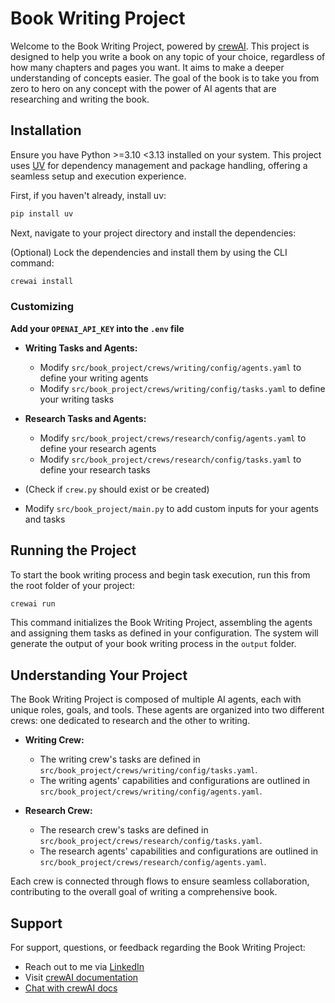 # Book Writing Project

Welcome to the Book Writing Project, powered by [crewAI](https://crewai.com). This project is designed to help you write a book on any topic of your choice, regardless of how many chapters and pages you want. It aims to make a deeper understanding of concepts easier. The goal of the book is to take you from zero to hero on any concept with the power of AI agents that are researching and writing the book.

## Installation

Ensure you have Python >=3.10 <3.13 installed on your system. This project uses [UV](https://docs.astral.sh/uv/) for dependency management and package handling, offering a seamless setup and execution experience.

First, if you haven't already, install uv:

```bash
pip install uv
```

Next, navigate to your project directory and install the dependencies:

(Optional) Lock the dependencies and install them by using the CLI command:
```bash
crewai install
```

### Customizing

**Add your `OPENAI_API_KEY` into the `.env` file**

- **Writing Tasks and Agents:**
  - Modify `src/book_project/crews/writing/config/agents.yaml` to define your writing agents
  - Modify `src/book_project/crews/writing/config/tasks.yaml` to define your writing tasks

- **Research Tasks and Agents:**
  - Modify `src/book_project/crews/research/config/agents.yaml` to define your research agents
  - Modify `src/book_project/crews/research/config/tasks.yaml` to define your research tasks

- (Check if `crew.py` should exist or be created)
- Modify `src/book_project/main.py` to add custom inputs for your agents and tasks

## Running the Project

To start the book writing process and begin task execution, run this from the root folder of your project:

```bash
crewai run
```

This command initializes the Book Writing Project, assembling the agents and assigning them tasks as defined in your configuration. The system will generate the output of your book writing process in the `output` folder.

## Understanding Your Project

The Book Writing Project is composed of multiple AI agents, each with unique roles, goals, and tools. These agents are organized into two different crews: one dedicated to research and the other to writing. 

- **Writing Crew:**
  - The writing crew's tasks are defined in `src/book_project/crews/writing/config/tasks.yaml`.
  - The writing agents' capabilities and configurations are outlined in `src/book_project/crews/writing/config/agents.yaml`.

- **Research Crew:**
  - The research crew's tasks are defined in `src/book_project/crews/research/config/tasks.yaml`.
  - The research agents' capabilities and configurations are outlined in `src/book_project/crews/research/config/agents.yaml`.

Each crew is connected through flows to ensure seamless collaboration, contributing to the overall goal of writing a comprehensive book.

## Support

For support, questions, or feedback regarding the Book Writing Project:

- Reach out to me via [LinkedIn](https://www.linkedin.com/in/isu-momodu/)
- Visit [crewAI documentation](https://docs.crewai.com)
- [Chat with crewAI docs](https://chatg.pt/DWjSBZn)

